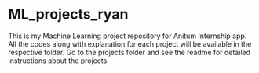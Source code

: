 # ML_projects_ryan
This is my Machine Learning project repository for Anitum Internship app. All the codes along with explanation for each project will be available in the respective folder. Go to the projects folder and see the readme for detailed instructions about the projects.
